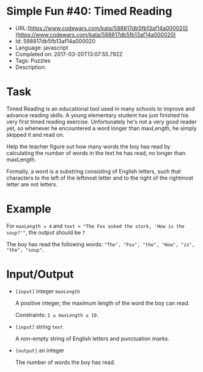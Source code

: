 # Simple Fun #40:  Timed Reading

 - URL:[https://www.codewars.com/kata/588817db5fb13af14a000020](https://www.codewars.com/kata/588817db5fb13af14a000020)
 - Id: 588817db5fb13af14a000020
 - Language: javascript
 - Completed on: 2017-03-20T13:07:55.792Z
 - Tags: Puzzles
 - Description:
# Task
 Timed Reading is an educational tool used in many schools to improve and advance reading skills. A young elementary student has just finished his very first timed reading exercise. Unfortunately he's not a very good reader yet, so whenever he encountered a word longer than maxLength, he simply skipped it and read on.

 Help the teacher figure out how many words the boy has read by calculating the number of words in the text he has read, no longer than maxLength.

 Formally, a word is a substring consisting of English letters, such that characters to the left of the leftmost letter and to the right of the rightmost letter are not letters.

# Example

 For `maxLength = 4` and `text = "The Fox asked the stork, 'How is the soup?'"`, the output should be `7`

 The boy has read the following words: `"The", "Fox", "the", "How", "is", "the", "soup".`

# Input/Output


 - `[input]` integer `maxLength`

    A positive integer, the maximum length of the word the boy can read.

    Constraints: `1 ≤ maxLength ≤ 10.`


 - `[input]` string `text`

    A non-empty string of English letters and punctuation marks.


 - `[output]` an integer

    The number of words the boy has read.
